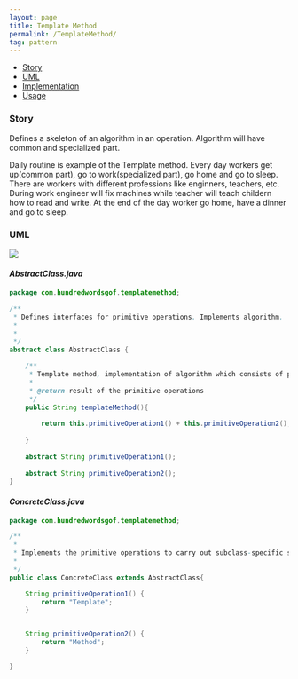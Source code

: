 ```yaml
---
layout: page
title: Template Method
permalink: /TemplateMethod/
tag: pattern
---
```


* [Story](#Story)
* [UML](#UML)
* [Implementation](#Implementation)
* [Usage](#Usage)


###  <a id="Story"></a>Story 

Defines a skeleton of an algorithm in an operation.
Algorithm will have common and specialized part.

Daily routine is example of the Template method.
Every day workers get up(common part), go to work(specialized part), go home and go to sleep.
There are workers with different professions like enginners, teachers, etc.
During work engineer will fix machines while teacher will teach childern how to read and write.
At the end of the day worker go home, have a dinner and go to sleep.



###  <a id="UML"></a>UML 
![]({{site.baseurl}}/assets/img/templatemethod.png)

#### *AbstractClass.java* 
```java 
package com.hundredwordsgof.templatemethod;

/**
 * Defines interfaces for primitive operations. Implements algorithm.
 * 
 *
 */
abstract class AbstractClass {

	/**
	 * Template method, implementation of algorithm which consists of primitiveOperations
	 * 
	 * @return result of the primitive operations 
	 */
	public String templateMethod(){
		
		return this.primitiveOperation1() + this.primitiveOperation2();
		
	}
	
	abstract String primitiveOperation1();
	
	abstract String primitiveOperation2();
}
```

#### *ConcreteClass.java* 
```java 
package com.hundredwordsgof.templatemethod;

/**
 * 
 * Implements the primitive operations to carry out subclass-specific steps of the algorithm.
 *
 */
public class ConcreteClass extends AbstractClass{

	String primitiveOperation1() {
		return "Template";
	}


	String primitiveOperation2() {
		return "Method";
	}

}
```

